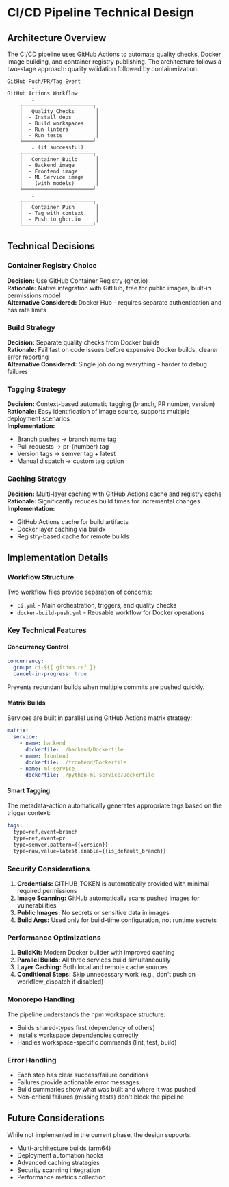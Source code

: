 # CI/CD Pipeline Technical Design

## Architecture Overview

The CI/CD pipeline uses GitHub Actions to automate quality checks, Docker image building, and container registry publishing. The architecture follows a two-stage approach: quality validation followed by containerization.

```
GitHub Push/PR/Tag Event
        ↓
GitHub Actions Workflow
        ↓
    ┌───────────────────────┐
    │   Quality Checks       │
    │  - Install deps        │
    │  - Build workspaces    │
    │  - Run linters         │
    │  - Run tests           │
    └───────────────────────┘
        ↓ (if successful)
    ┌───────────────────────┐
    │   Container Build      │
    │  - Backend image       │
    │  - Frontend image      │
    │  - ML Service image    │
    │    (with models)       │
    └───────────────────────┘
        ↓
    ┌───────────────────────┐
    │   Container Push       │
    │  - Tag with context    │
    │  - Push to ghcr.io     │
    └───────────────────────┘
```

## Technical Decisions

### Container Registry Choice
**Decision:** Use GitHub Container Registry (ghcr.io)  
**Rationale:** Native integration with GitHub, free for public images, built-in permissions model  
**Alternative Considered:** Docker Hub - requires separate authentication and has rate limits

### Build Strategy
**Decision:** Separate quality checks from Docker builds  
**Rationale:** Fail fast on code issues before expensive Docker builds, clearer error reporting  
**Alternative Considered:** Single job doing everything - harder to debug failures

### Tagging Strategy
**Decision:** Context-based automatic tagging (branch, PR number, version)  
**Rationale:** Easy identification of image source, supports multiple deployment scenarios  
**Implementation:**
- Branch pushes → branch name tag
- Pull requests → pr-{number} tag  
- Version tags → semver tag + latest
- Manual dispatch → custom tag option

### Caching Strategy
**Decision:** Multi-layer caching with GitHub Actions cache and registry cache  
**Rationale:** Significantly reduces build times for incremental changes  
**Implementation:**
- GitHub Actions cache for build artifacts
- Docker layer caching via buildx
- Registry-based cache for remote builds

## Implementation Details

### Workflow Structure
Two workflow files provide separation of concerns:
- `ci.yml` - Main orchestration, triggers, and quality checks
- `docker-build-push.yml` - Reusable workflow for Docker operations

### Key Technical Features

#### Concurrency Control
```yaml
concurrency:
  group: ci-${{ github.ref }}
  cancel-in-progress: true
```
Prevents redundant builds when multiple commits are pushed quickly.

#### Matrix Builds
Services are built in parallel using GitHub Actions matrix strategy:
```yaml
matrix:
  service:
    - name: backend
      dockerfile: ./backend/Dockerfile
    - name: frontend
      dockerfile: ./frontend/Dockerfile
    - name: ml-service
      dockerfile: ./python-ml-service/Dockerfile
```

#### Smart Tagging
The metadata-action automatically generates appropriate tags based on the trigger context:
```yaml
tags: |
  type=ref,event=branch
  type=ref,event=pr
  type=semver,pattern={{version}}
  type=raw,value=latest,enable={{is_default_branch}}
```

### Security Considerations

1. **Credentials:** GITHUB_TOKEN is automatically provided with minimal required permissions
2. **Image Scanning:** GitHub automatically scans pushed images for vulnerabilities
3. **Public Images:** No secrets or sensitive data in images
4. **Build Args:** Used only for build-time configuration, not runtime secrets

### Performance Optimizations

1. **BuildKit:** Modern Docker builder with improved caching
2. **Parallel Builds:** All three services build simultaneously
3. **Layer Caching:** Both local and remote cache sources
4. **Conditional Steps:** Skip unnecessary work (e.g., don't push on workflow_dispatch if disabled)

### Monorepo Handling

The pipeline understands the npm workspace structure:
- Builds shared-types first (dependency of others)
- Installs workspace dependencies correctly
- Handles workspace-specific commands (lint, test, build)

### Error Handling

- Each step has clear success/failure conditions
- Failures provide actionable error messages
- Build summaries show what was built and where it was pushed
- Non-critical failures (missing tests) don't block the pipeline

## Future Considerations

While not implemented in the current phase, the design supports:
- Multi-architecture builds (arm64)
- Deployment automation hooks
- Advanced caching strategies
- Security scanning integration
- Performance metrics collection